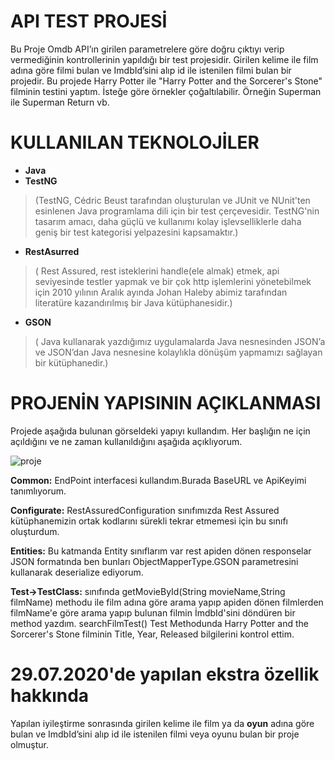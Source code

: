 # API TEST PROJESİ
 Bu Proje Omdb API’ın girilen parametrelere göre doğru çıktıyı verip vermediğinin kontrollerinin yapıldığı bir test projesidir. 
Girilen kelime ile film adına göre filmi bulan ve ImdbId’sini alıp id ile istenilen filmi bulan bir projedir.
Bu projede Harry Potter ile "Harry Potter and the Sorcerer's Stone" filminin testini yaptım.
İsteğe göre örnekler çoğaltılabilir. Örneğin Superman ile Superman Return vb.


# KULLANILAN TEKNOLOJİLER
* **Java**
* **TestNG** 
> (TestNG, Cédric Beust tarafından oluşturulan ve JUnit ve NUnit'ten esinlenen Java programlama dili için bir test çerçevesidir. 
TestNG'nin tasarım amacı, daha güçlü ve kullanımı kolay işlevselliklerle daha geniş bir test kategorisi yelpazesini kapsamaktır.)

* **RestAsurred** 
> ( Rest Assured, rest isteklerini handle(ele almak) etmek, api seviyesinde testler yapmak ve bir çok http işlemlerini yönetebilmek için
2010 yılının Aralık ayında Johan Haleby abimiz tarafından literatüre kazandırılmış bir Java kütüphanesidir.)
* **GSON**
> ( Java kullanarak yazdığımız uygulamalarda Java nesnesinden JSON’a ve JSON’dan Java nesnesine kolaylıkla dönüşüm yapmamızı sağlayan bir kütüphanedir.)

# PROJENİN YAPISININ AÇIKLANMASI
Projede aşağıda bulunan görseldeki yapıyı kullandım. Her başlığın ne için açıldığını ve ne zaman kullanıldığını aşağıda açıklıyorum.


![proje](https://user-images.githubusercontent.com/39273991/88515767-e211ab00-cff4-11ea-8dd5-74c8dce5b197.png)

 **Common:** EndPoint interfacesi kullandım.Burada BaseURL ve ApiKeyimi tanımlıyorum.

**Configurate:** RestAssuredConfiguration sınıfımızda Rest Assured kütüphanemizin ortak kodlarını sürekli tekrar etmemesi için bu sınıfı oluşturdum.

**Entities:** Bu katmanda Entity sınıflarım var rest apiden dönen responselar JSON formatında ben bunları ObjectMapperType.GSON parametresini kullanarak deserialize ediyorum.

**Test->TestClass:** sınıfında getMovieById(String movieName,String filmName) methodu ile film adına göre arama yapıp apiden dönen filmlerden filmName'e göre arama yapıp bulunan filmin İmdbId'sini döndüren bir method yazdım.
searchFilmTest() Test Methodunda Harry Potter and the Sorcerer's Stone filminin Title, Year, Released bilgilerini kontrol ettim.


# 29.07.2020'de yapılan ekstra özellik hakkında
Yapılan iyileştirme sonrasında girilen kelime ile film ya da **oyun** adına göre bulan ve ImdbId’sini alıp id ile istenilen filmi veya oyunu bulan bir proje olmuştur.

